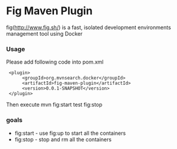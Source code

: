 Fig Maven Plugin
=======================================

fig(http://www.fig.sh/) is a fast, isolated development environments management tool using Docker


### Usage
Please add following code into pom.xml

     <plugin>
          <groupId>org.mvnsearch.docker</groupId>
          <artifactId>fig-maven-plugin</artifactId>
          <version>0.0.1-SNAPSHOT</version>
     </plugin>
Then execute mvn fig:start test fig:stop


### goals

* fig:start - use fig:up to start all the containers
* fig:stop  - stop and rm all the containers